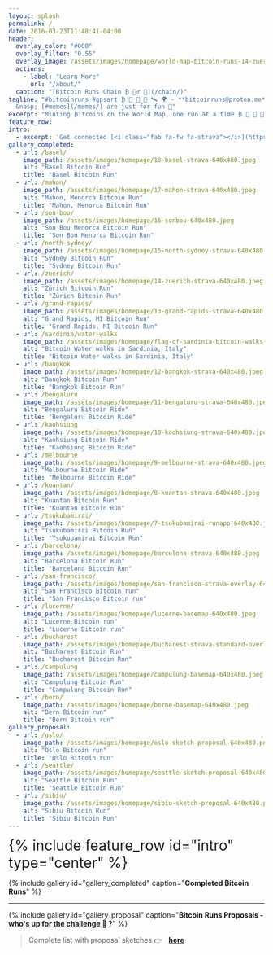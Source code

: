 ```yaml
---
layout: splash
permalink: /
date: 2016-03-23T11:48:41-04:00
header:
  overlay_color: "#000"
  overlay_filter: "0.55"
  overlay_image: /assets/images/homepage/world-map-bitcoin-runs-14-zuerich-2078x1166.jpeg
  actions:
    - label: "Learn More"
      url: "/about/"
  caption: "[Bitcoin Runs Chain ₿ 🏃‍♂️ 🔗](/chain/)"
tagline: "#bitcoinruns #gpsart ₿ 🏃 🚴 💓 🛰️ 🌍 - **bitcoinruns@proton.me**
  &nbsp; [#memes](/memes/) are just for fun 🤪"
excerpt: "Minting ₿itcoins on the World Map, one run at a time ₿ 🏃 🚴 💓 🛰️"
feature_row:
intro: 
  - excerpt: 'Get connected [<i class="fab fa-fw fa-strava"></i>](https://www.strava.com/clubs/bitcoinruns) [<i class="fab fa-fw fa-instagram"></i>](https://www.instagram.com/BitcoinRuns) [<i class="fab fa-fw fa-github"></i>](https://github.com/BitcoinRuns) [<i class="fab fa-fw fa-twitter-square"></i>](https://twitter.com/BitcoinRuns) [<i class="fab fa-youtube"></i>](https://www.youtube.com/channel/UCDGX_yT8K6-oAgGldr8xDWw)  [<i class="fab fa-tiktok"></i>](https://www.tiktok.com/@bitcoinruns)'
gallery_completed:
  - url: /basel/
    image_path: /assets/images/homepage/18-basel-strava-640x480.jpeg
    alt: "Basel Bitcoin Run"
    title: "Basel Bitcoin Run"  
  - url: /mahon/
    image_path: /assets/images/homepage/17-mahon-strava-640x480.jpeg
    alt: "Mahon, Menorca Bitcoin Run"
    title: "Mahon, Menorca Bitcoin Run"
  - url: /son-bou/
    image_path: /assets/images/homepage/16-sonbou-640x480.jpeg
    alt: "Son Bou Menorca Bitcoin Run"
    title: "Son Bou Menorca Bitcoin Run"
  - url: /north-sydney/
    image_path: /assets/images/homepage/15-north-sydney-strava-640x480.jpeg
    alt: "Sydney Bitcoin Run"
    title: "Sydney Bitcoin Run"
  - url: /zuerich/
    image_path: /assets/images/homepage/14-zuerich-strava-640x480.jpeg
    alt: "Zürich Bitcoin Run"
    title: "Zürich Bitcoin Run"
  - url: /grand-rapids/
    image_path: /assets/images/homepage/13-grand-rapids-strava-640x480.jpeg
    alt: "Grand Rapids, MI Bitcoin Run"
    title: "Grand Rapids, MI Bitcoin Run"
  - url: /sardinia/water-walks
    image_path: /assets/images/homepage/flag-of-sardinia-bitcoin-walks-640x480.jpeg
    alt: "Bitcoin Water walks in Sardinia, Italy"
    title: "Bitcoin Water walks in Sardinia, Italy"
  - url: /bangkok
    image_path: /assets/images/homepage/12-bangkok-strava-640x480.jpeg
    alt: "Bangkok Bitcoin Run"
    title: "Bangkok Bitcoin Run"
  - url: /bengaluru
    image_path: /assets/images/homepage/11-bengaluru-strava-640x480.jpeg
    alt: "Bengaluru Bitcoin Ride"
    title: "Bengaluru Bitcoin Ride"
  - url: /kaohsiung
    image_path: /assets/images/homepage/10-kaohsiung-strava-640x480.jpeg
    alt: "Kaohsiung Bitcoin Ride"
    title: "Kaohsiung Bitcoin Ride"
  - url: /melbourne
    image_path: /assets/images/homepage/9-melbourne-strava-640x480.jpeg
    alt: "Melbourne Bitcoin Ride"
    title: "Melbourne Bitcoin Ride"
  - url: /kuantan/
    image_path: /assets/images/homepage/8-kuantan-strava-640x480.jpeg
    alt: "Kuantan Bitcoin Run"
    title: "Kuantan Bitcoin Run"
  - url: /tsukubamirai/
    image_path: /assets/images/homepage/7-tsukubamirai-runapp-640x480.jpeg
    alt: "Tsukubamirai Bitcoin Run"
    title: "Tsukubamirai Bitcoin Run"
  - url: /barcelona/
    image_path: /assets/images/homepage/barcelona-strava-640x480.jpeg
    alt: "Barcelona Bitcoin Run"
    title: "Barcelona Bitcoin Run"
  - url: /san-francisco/
    image_path: /assets/images/homepage/san-francisco-strava-overlay-640x480.jpeg
    alt: "San Francisco Bitcoin run"
    title: "San Francisco Bitcoin run"
  - url: /lucerne/
    image_path: /assets/images/homepage/lucerne-basemap-640x480.jpeg
    alt: "Lucerne Bitcoin run"
    title: "Lucerne Bitcoin run"
  - url: /bucharest
    image_path: /assets/images/homepage/bucharest-strava-standard-overlay-640x480.jpeg
    alt: "Bucharest Bitcoin Run"
    title: "Bucharest Bitcoin Run"
  - url: /campulung
    image_path: /assets/images/homepage/campulung-basemap-640x480.jpeg
    alt: "Campulung Bitcoin Run"
    title: "Campulung Bitcoin Run"
  - url: /bern/
    image_path: /assets/images/homepage/berne-basemap-640x480.jpeg
    alt: "Bern Bitcoin run"
    title: "Bern Bitcoin run"
gallery_proposal:    
  - url: /oslo/
    image_path: /assets/images/homepage/oslo-sketch-proposal-640x480.png
    alt: "Oslo Bitcoin run"
    title: "Oslo Bitcoin run"
  - url: /seattle/
    image_path: /assets/images/homepage/seattle-sketch-proposal-640x480.png
    alt: "Seattle Bitcoin Run"
    title: "Seattle Bitcoin Run"
  - url: /sibiu/
    image_path: /assets/images/homepage/sibiu-sketch-proposal-640x480.png
    alt: "Sibiu Bitcoin Run"
    title: "Sibiu Bitcoin Run"
---
```


<div id="home-social-connect" style="font-size:2em">
  {% include feature_row id="intro" type="center" %}
</div>

{% include gallery id="gallery_completed" caption="**Completed ₿itcoin Runs**" %}


<hr>

{% include gallery id="gallery_proposal" caption="**₿itcoin Runs Proposals - who's up for the challenge 💪 ?**" %}

> Complete list with proposal sketches 👉 &nbsp; **[here](/proposals)**
